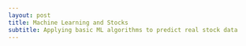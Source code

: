 ```yaml
---
layout: post
title: Machine Learning and Stocks
subtitle: Applying basic ML algorithms to predict real stock data
---
```

